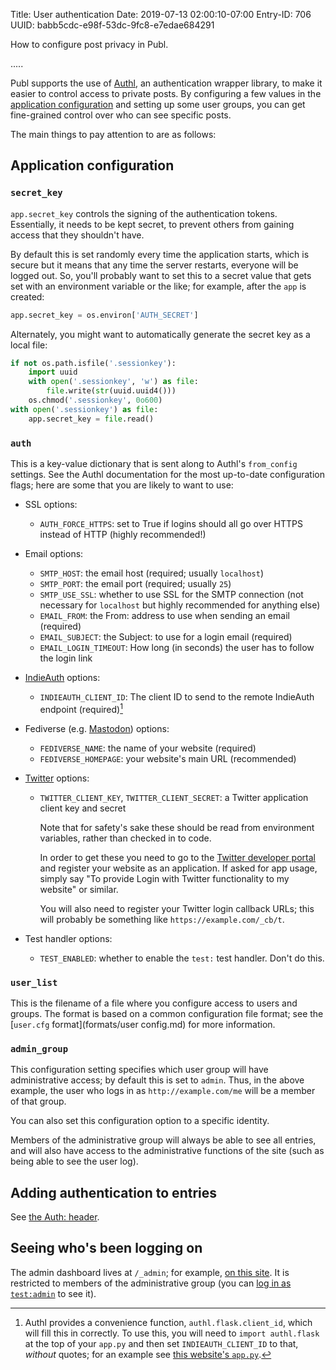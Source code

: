 Title: User authentication
Date: 2019-07-13 02:00:10-07:00
Entry-ID: 706
UUID: babb5cdc-e98f-53dc-9fc8-e7edae684291

How to configure post privacy in Publ.

.....

Publ supports the use of [Authl](https://github.com/PlaidWeb/Authl), an authentication wrapper library, to make it easier to control access to private posts.  By configuring a few values in the [application configuration](publ-python.md) and setting up some user groups, you can get fine-grained control over who can see specific posts.

The main things to pay attention to are as follows:

## Application configuration

### <span id="secret_key"></span>`secret_key`

`app.secret_key` controls the signing of the authentication tokens. Essentially, it needs to be kept secret, to prevent others from gaining access that they shouldn't have.

By default this is set randomly every time the application starts, which is secure but it means that any time the server restarts, everyone will be logged out. So, you'll probably want to set this to a secret value that gets set with an environment variable or the like; for example, after the `app` is created:

```python
app.secret_key = os.environ['AUTH_SECRET']
```

Alternately, you might want to automatically generate the secret key as a local file:

```python
if not os.path.isfile('.sessionkey'):
    import uuid
    with open('.sessionkey', 'w') as file:
        file.write(str(uuid.uuid4()))
    os.chmod('.sessionkey', 0o600)
with open('.sessionkey') as file:
    app.secret_key = file.read()
```

### <span id="auth">`auth`</span>

This is a key-value dictionary that is sent along to Authl's `from_config` settings. See the Authl documentation for the most up-to-date configuration flags; here are some that you are likely to want to use:

* SSL options:
    * `AUTH_FORCE_HTTPS`: set to True if logins should all go over HTTPS instead of HTTP (highly recommended!)
* Email options:
    * `SMTP_HOST`: the email host (required; usually `localhost`)
    * `SMTP_PORT`: the email port (required; usually `25`)
    * `SMTP_USE_SSL`: whether to use SSL for the SMTP connection (not necessary for `localhost` but highly recommended for anything else)
    * `EMAIL_FROM`: the From: address to use when sending an email (required)
    * `EMAIL_SUBJECT`: the Subject: to use for a login email (required)
    * `EMAIL_LOGIN_TIMEOUT`: How long (in seconds) the user has to follow the login link
* [IndieAuth](https://indieweb.org/IndieAuth) options:
    * `INDIEAUTH_CLIENT_ID`: The client ID to send to the remote IndieAuth endpoint (required)[^clientid_iauth]
* Fediverse (e.g. [Mastodon](https://joinmastodon.org/)) options:
    * `FEDIVERSE_NAME`: the name of your website (required)
    * `FEDIVERSE_HOMEPAGE`: your website's main URL (recommended)
* [Twitter](https://twitter.com/) options:
    * `TWITTER_CLIENT_KEY`, `TWITTER_CLIENT_SECRET`: a Twitter application client key and secret

        Note that for safety's sake these should be read from environment variables, rather than checked in to code.

        In order to get these you need to go to the [Twitter developer portal](https://developer.twitter.com/) and register your website as an application. If asked for app usage, simply say "To provide Login with Twitter functionality to my website" or similar.

        You will also need to register your Twitter login callback URLs; this will probably be something like `https://example.com/_cb/t`.

* Test handler options:
    * `TEST_ENABLED`: whether to enable the `test:` test handler. Don't do this.

[^clientid_iauth]: Authl provides a convenience function, `authl.flask.client_id`, which will fill this in correctly. To use this, you will need to `import authl.flask` at the top of your `app.py` and then set `INDIEAUTH_CLIENT_ID` to that, *without* quotes; for an example see [this website's `app.py`](https://github.com/PlaidWeb/publ-site/blob/master/app.py).

### <span id="user_list"></span>`user_list`

This is the filename of a file where you configure access to users and groups. The format is based on a common configuration file format; see the [`user.cfg` format](formats/user config.md) for more information.

### <span id="admin_group"></span>`admin_group`

This configuration setting specifies which user group will have administrative access; by default this is set to `admin`. Thus, in the above example, the user who logs in as `http://example.com/me` will be a member of that group.

You can also set this configuration option to a specific identity.

Members of the administrative group will always be able to see all entries, and will also have access to the administrative functions of the site (such as being able to see the user log).

## Adding authentication to entries

See [the Auth: header](322#auth).

## Seeing who's been logging on

The admin dashboard lives at `/_admin`; for example, [on this site](/_admin). It is restricted to members of the administrative group (you can [log in as `test:admin`](/_login/_admin?me=test:admin) to see it).
